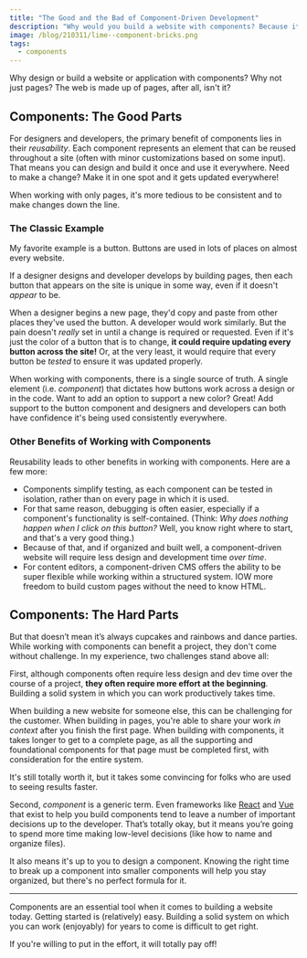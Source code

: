 ```yaml
---
title: "The Good and the Bad of Component-Driven Development"
description: "Why would you build a website with components? Because it can be great! But you should know what you're getting yourself into first."
image: /blog/210311/lime--component-bricks.png
tags:
  - components
---
```


Why design or build a website or application with components? Why not just pages? The web is made up of pages, after all, isn't it?

## Components: The Good Parts

For designers and developers, the primary benefit of components lies in their _reusability_. Each component represents an element that can be reused throughout a site (often with minor customizations based on some input). That means you can design and build it once and use it everywhere. Need to make a change? Make it in one spot and it gets updated everywhere!

When working with only pages, it's more tedious to be consistent and to make changes down the line.

### The Classic Example

My favorite example is a button. Buttons are used in lots of places on almost every website.

If a designer designs and developer develops by building pages, then each button that appears on the site is unique in some way, even if it doesn't _appear_ to be.

When a designer begins a new page, they'd copy and paste from other places they've used the button. A developer would work similarly. But the pain doesn't _really_ set in until a change is required or requested. Even if it's just the color of a button that is to change, **it could require updating every button across the site!** Or, at the very least, it would require that every button be _tested_ to ensure it was updated properly.

When working with components, there is a single source of truth. A single element (i.e. _component_) that dictates how buttons work across a design or in the code. Want to add an option to support a new color? Great! Add support to the button component and designers and developers can both have confidence it's being used consistently everywhere.

### Other Benefits of Working with Components

Reusability leads to other benefits in working with components. Here are a few more:

- Components simplify testing, as each component can be tested in isolation, rather than on every page in which it is used.
- For that same reason, debugging is often easier, especially if a component's functionality is self-contained. (Think: _Why does nothing happen when I click on this button?_ Well, you know right where to start, and that's a very good thing.)
- Because of that, and if organized and built well, a component-driven website will require less design and development time _over time_.
- For content editors, a component-driven CMS offers the ability to be super flexible while working within a structured system. IOW more freedom to build custom pages without the need to know HTML.

## Components: The Hard Parts

But that doesn’t mean it’s always cupcakes and rainbows and dance parties. While working with components can benefit a project, they don't come without challenge. In my experience, two challenges stand above all:

First, although components often require less design and dev time over the course of a project, **they often require more effort at the beginning**. Building a solid system in which you can work productively takes time.

When building a new website for someone else, this can be challenging for the customer. When building in pages, you're able to share your work _in context_ after you finish the first page. When building with components, it takes longer to get to a complete page, as all the supporting and foundational components for that page must be completed first, with consideration for the entire system.

It's still totally worth it, but it takes some convincing for folks who are used to seeing results faster.

Second, _component_ is a generic term. Even frameworks like [React](/blog/wtf-is-react/) and [Vue](https://vuejs.org/) that exist to help you build components tend to leave a number of important decisions up to the developer. That’s totally okay, but it means you’re going to spend more time making low-level decisions (like how to name and organize files).

It also means it's up to you to design a component. Knowing the right time to break up a component into smaller components will help you stay organized, but there's no perfect formula for it.

---

Components are an essential tool when it comes to building a website today. Getting started is (relatively) easy. Building a solid system on which you can work (enjoyably) for years to come is difficult to get right.

If you're willing to put in the effort, it will totally pay off!

